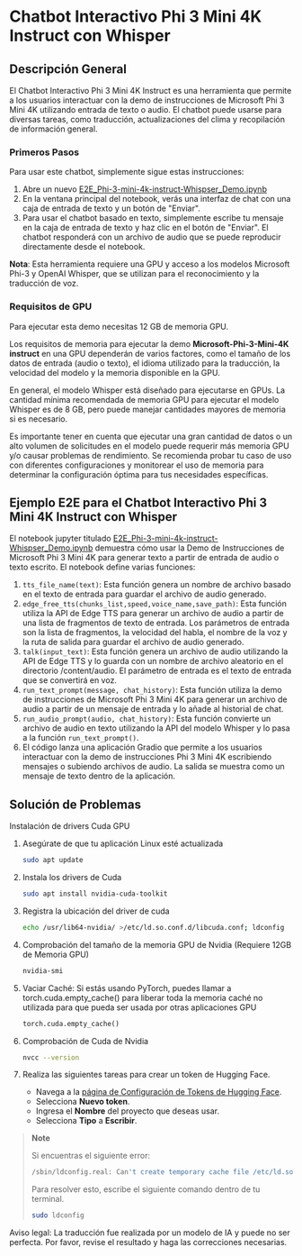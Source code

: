 # Chatbot Interactivo Phi 3 Mini 4K Instruct con Whisper

## Descripción General

El Chatbot Interactivo Phi 3 Mini 4K Instruct es una herramienta que permite a los usuarios interactuar con la demo de instrucciones de Microsoft Phi 3 Mini 4K utilizando entrada de texto o audio. El chatbot puede usarse para diversas tareas, como traducción, actualizaciones del clima y recopilación de información general.

### Primeros Pasos

Para usar este chatbot, simplemente sigue estas instrucciones:

1. Abre un nuevo [E2E_Phi-3-mini-4k-instruct-Whispser_Demo.ipynb](https://github.com/microsoft/Phi-3CookBook/blob/main/code/06.E2E/E2E_Phi-3-mini-4k-instruct-Whispser_Demo.ipynb)
2. En la ventana principal del notebook, verás una interfaz de chat con una caja de entrada de texto y un botón de "Enviar".
3. Para usar el chatbot basado en texto, simplemente escribe tu mensaje en la caja de entrada de texto y haz clic en el botón de "Enviar". El chatbot responderá con un archivo de audio que se puede reproducir directamente desde el notebook.

**Nota**: Esta herramienta requiere una GPU y acceso a los modelos Microsoft Phi-3 y OpenAI Whisper, que se utilizan para el reconocimiento y la traducción de voz.

### Requisitos de GPU

Para ejecutar esta demo necesitas 12 GB de memoria GPU.

Los requisitos de memoria para ejecutar la demo **Microsoft-Phi-3-Mini-4K instruct** en una GPU dependerán de varios factores, como el tamaño de los datos de entrada (audio o texto), el idioma utilizado para la traducción, la velocidad del modelo y la memoria disponible en la GPU.

En general, el modelo Whisper está diseñado para ejecutarse en GPUs. La cantidad mínima recomendada de memoria GPU para ejecutar el modelo Whisper es de 8 GB, pero puede manejar cantidades mayores de memoria si es necesario.

Es importante tener en cuenta que ejecutar una gran cantidad de datos o un alto volumen de solicitudes en el modelo puede requerir más memoria GPU y/o causar problemas de rendimiento. Se recomienda probar tu caso de uso con diferentes configuraciones y monitorear el uso de memoria para determinar la configuración óptima para tus necesidades específicas.

## Ejemplo E2E para el Chatbot Interactivo Phi 3 Mini 4K Instruct con Whisper

El notebook jupyter titulado [E2E_Phi-3-mini-4k-instruct-Whispser_Demo.ipynb](https://github.com/microsoft/Phi-3CookBook/blob/main/code/06.E2E/E2E_Phi-3-mini-4k-instruct-Whispser_Demo.ipynb) demuestra cómo usar la Demo de Instrucciones de Microsoft Phi 3 Mini 4K para generar texto a partir de entrada de audio o texto escrito. El notebook define varias funciones:

1. `tts_file_name(text)`: Esta función genera un nombre de archivo basado en el texto de entrada para guardar el archivo de audio generado.
1. `edge_free_tts(chunks_list,speed,voice_name,save_path)`: Esta función utiliza la API de Edge TTS para generar un archivo de audio a partir de una lista de fragmentos de texto de entrada. Los parámetros de entrada son la lista de fragmentos, la velocidad del habla, el nombre de la voz y la ruta de salida para guardar el archivo de audio generado.
1. `talk(input_text)`: Esta función genera un archivo de audio utilizando la API de Edge TTS y lo guarda con un nombre de archivo aleatorio en el directorio /content/audio. El parámetro de entrada es el texto de entrada que se convertirá en voz.
1. `run_text_prompt(message, chat_history)`: Esta función utiliza la demo de instrucciones de Microsoft Phi 3 Mini 4K para generar un archivo de audio a partir de un mensaje de entrada y lo añade al historial de chat.
1. `run_audio_prompt(audio, chat_history)`: Esta función convierte un archivo de audio en texto utilizando la API del modelo Whisper y lo pasa a la función `run_text_prompt()`.
1. El código lanza una aplicación Gradio que permite a los usuarios interactuar con la demo de instrucciones Phi 3 Mini 4K escribiendo mensajes o subiendo archivos de audio. La salida se muestra como un mensaje de texto dentro de la aplicación.

## Solución de Problemas

Instalación de drivers Cuda GPU

1. Asegúrate de que tu aplicación Linux esté actualizada

    ```bash
    sudo apt update
    ```

1. Instala los drivers de Cuda

    ```bash
    sudo apt install nvidia-cuda-toolkit
    ```

1. Registra la ubicación del driver de cuda

    ```bash
    echo /usr/lib64-nvidia/ >/etc/ld.so.conf.d/libcuda.conf; ldconfig
    ```

1. Comprobación del tamaño de la memoria GPU de Nvidia (Requiere 12GB de Memoria GPU)

    ```bash
    nvidia-smi
    ```

1. Vaciar Caché: Si estás usando PyTorch, puedes llamar a torch.cuda.empty_cache() para liberar toda la memoria caché no utilizada para que pueda ser usada por otras aplicaciones GPU

    ```python
    torch.cuda.empty_cache() 
    ```

1. Comprobación de Cuda de Nvidia

    ```bash
    nvcc --version
    ```

1. Realiza las siguientes tareas para crear un token de Hugging Face.

    - Navega a la [página de Configuración de Tokens de Hugging Face](https://huggingface.co/settings/tokens).
    - Selecciona **Nuevo token**.
    - Ingresa el **Nombre** del proyecto que deseas usar.
    - Selecciona **Tipo** a **Escribir**.

> **Note**
>
> Si encuentras el siguiente error:
>
> ```bash
> /sbin/ldconfig.real: Can't create temporary cache file /etc/ld.so.cache~: Permission denied 
> ```
>
> Para resolver esto, escribe el siguiente comando dentro de tu terminal.
>
> ```bash
> sudo ldconfig
> ```

Aviso legal: La traducción fue realizada por un modelo de IA y puede no ser perfecta. 
Por favor, revise el resultado y haga las correcciones necesarias.